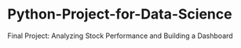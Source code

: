 # Python-Project-for-Data-Science
Final Project: Analyzing Stock Performance and Building a Dashboard
